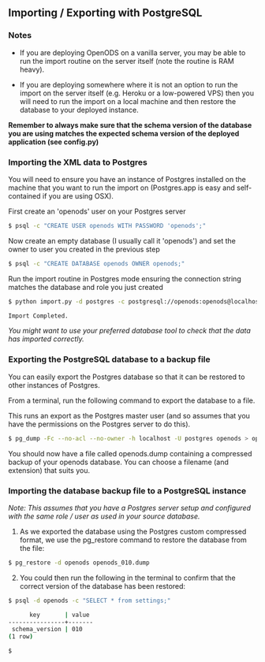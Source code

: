 ## Importing / Exporting with PostgreSQL

### Notes

* If you are deploying OpenODS on a vanilla server, you may be able to run the import routine on the server itself (note the routine is RAM heavy).

* If you are deploying somewhere where it is not an option to run the import on the server itself (e.g. Heroku or a low-powered VPS) then you will need to run the import on a local machine and then restore the database to your deployed instance.
 
**Remember to always make sure that the schema version of the database you are using matches the expected schema version of the deployed application (see config.py)**

### Importing the XML data to Postgres
You will need to ensure you have an instance of Postgres installed on the machine that you want to run the import on (Postgres.app is easy and self-contained if you are using OSX).

First create an 'openods' user on your Postgres server

```bash
$ psql -c "CREATE USER openods WITH PASSWORD 'openods';"
```

Now create an empty database (I usually call it 'openods') and set the owner to user you created in the previous step

```bash
$ psql -c "CREATE DATABASE openods OWNER openods;"
```

Run the import routine in Postgres mode ensuring the connection string matches the database and role you just created

```bash
$ python import.py -d postgres -c postgresql://openods:openods@localhost/openods --verbose

Import Completed.
```
    
*You might want to use your preferred database tool to check that the data has imported correctly.*
    
### Exporting the PostgreSQL database to a backup file

You can easily export the Postgres database so that it can be restored to other instances of Postgres.

From a terminal, run the following command to export the database to a file.

This runs an export as the Postgres master user (and so assumes that you have the permissions on the Postgres server to do this).

```bash
$ pg_dump -Fc --no-acl --no-owner -h localhost -U postgres openods > openods.dump
```

You should now have a file called openods.dump containing a compressed backup of your openods database.
You can choose a filename (and extension) that suits you.

### Importing the database backup file to a PostgreSQL instance

*Note: This assumes that you have a Postgres server setup and configured with the same role / user as used in your source database.*

1. As we exported the database using the Postgres custom compressed format, we use the pg_restore command to restore the database from the file:

```bash
$ pg_restore -d openods openods_010.dump
```

2. You could then run the following in the terminal to confirm that the correct version of the database has been restored:

```bash
$ psql -d openods -c "SELECT * from settings;"

      key       | value
----------------+-------
 schema_version | 010
(1 row)

$
```